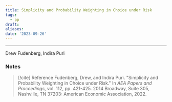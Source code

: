 ```yaml
---
title: Simplicity and Probability Weighting in Choice under Risk
tags:
  - pp
draft: 
aliases: 
date: '2023-09-26'
---
```

---
Drew Fudenberg, Indira Puri 
### Notes



> [!cite] Reference
> Fudenberg, Drew, and Indira Puri. "Simplicity and Probability Weighting in Choice under Risk." In _AEA Papers and Proceedings_, vol. 112, pp. 421-425. 2014 Broadway, Suite 305, Nashville, TN 37203: American Economic Association, 2022.

